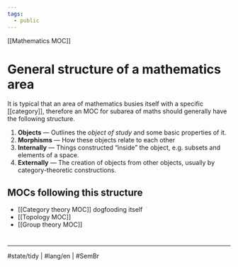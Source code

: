 ```yaml
---
tags:
  - public
---
```

[[Mathematics MOC]]
# General structure of a mathematics area

It is typical that an area of mathematics busies itself with a specific [[category]],
therefore an MOC for subarea of maths should generally have the following structure.

1. **Objects** — Outlines the _object of study_ and some basic properties of it.
2. **Morphisms** — How these objects relate to each other
3. **Internally** — Things constructed “inside” the object, e.g. subsets and elements of a space.
4. **Externally** — The creation of objects from other objects, usually by category-theoretic constructions.

## MOCs following this structure

- [[Category theory MOC]] dogfooding itself
- [[Topology MOC]]
- [[Group theory MOC]]

#
---
#state/tidy | #lang/en | #SemBr